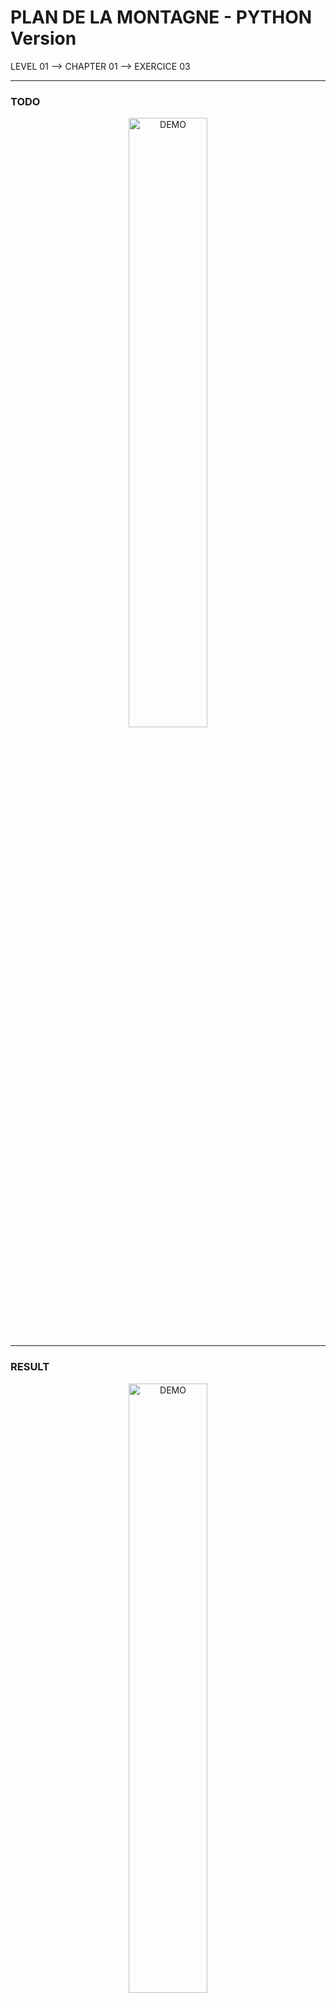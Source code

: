 # PLAN DE LA MONTAGNE - PYTHON Version
LEVEL 01 --> CHAPTER 01 --> EXERCICE 03

---
### **TODO**

<div align="center">
    <img
        src="https://github.com/Ayckinn/Python/blob/main/FRANCE_IOI/LEVEL_01/Chapter_01/03_plan_montagne/todo.png"
        alt="DEMO"
        style="width:50%">
</div>

---
### **RESULT**

<div align="center">
    <img
        src="https://github.com/Ayckinn/Python/blob/main/FRANCE_IOI/LEVEL_01/Chapter_01/03_plan_montagne/result.png"
        alt="DEMO"
        style="width:50%">
</div>

---
### **RELEASE**

- December 21' 2021